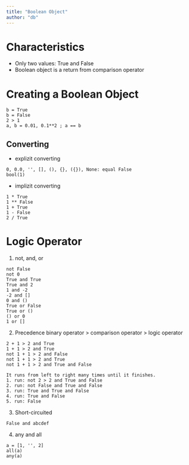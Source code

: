 ```yaml
---
title: "Boolean Object"
author: "db"
---
```


# Characteristics
- Only two values: True and False
- Boolean object is a return from comparison operator

# Creating a Boolean Object

```
b = True
b = False
2 > 1
a, b = 0.01, 0.1**2 ; a == b
```

## Converting
- explizit converting
```
0, 0.0, '', [], (), {}, ({}), None: equal False
bool(1)
```
- implizit converting
```
1 * True
1 ** False
1 + True
1 - False
2 / True
```

# Logic Operator
1. not, and, or
```
not False
not 0
True and True
True and 2
1 and -2
-2 and []
0 and ()
True or False
True or ()
() or 0
1 or []
```
2. Precedence
    binary operator > comparison operator > logic operator
```
2 + 1 > 2 and True
1 + 1 > 2 and True
not 1 + 1 > 2 and False
not 1 + 1 > 2 and True
not 1 + 1 > 2 and True and False
```
    It runs from left to right many times until it finishes.
    1. run: not 2 > 2 and True and False
    2. run: not False and True and False
    3. run: True and True and False
    4. run: True and False
    5. run: False
3. Short-circuited
```
False and abcdef
```
4. any and all
```
a = [1, '', 2]
all(a)
any(a)
```













